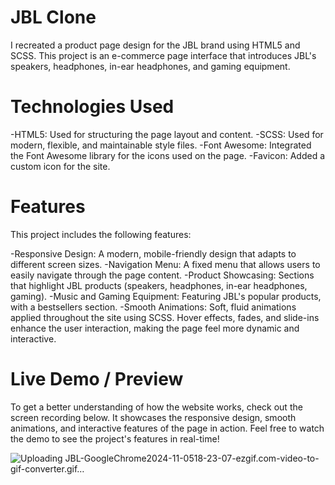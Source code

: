 # JBL Clone
I recreated a product page design for the JBL brand using HTML5 and SCSS. This project is an e-commerce page interface that introduces JBL's speakers, headphones, in-ear headphones, and gaming equipment.

# Technologies Used
-HTML5: Used for structuring the page layout and content.
-SCSS: Used for modern, flexible, and maintainable style files.
-Font Awesome: Integrated the Font Awesome library for the icons used on the page.
-Favicon: Added a custom icon for the site.

# Features
This project includes the following features:

-Responsive Design: A modern, mobile-friendly design that adapts to different screen sizes.
-Navigation Menu: A fixed menu that allows users to easily navigate through the page content.
-Product Showcasing: Sections that highlight JBL products (speakers, headphones, in-ear headphones, gaming).
-Music and Gaming Equipment: Featuring JBL's popular products, with a bestsellers section.
-Smooth Animations: Soft, fluid animations applied throughout the site using SCSS. Hover effects, fades, and slide-ins enhance the user interaction, making the page feel more dynamic and interactive. 

# Live Demo / Preview
To get a better understanding of how the website works, check out the screen recording below. It showcases the responsive design, smooth animations, and interactive features of the page in action.
Feel free to watch the demo to see the project's features in real-time! 

![Uploading JBL-GoogleChrome2024-11-0518-23-07-ezgif.com-video-to-gif-converter.gif…]()
